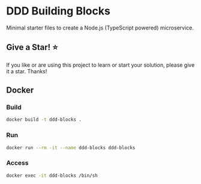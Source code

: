# DDD Building Blocks

Minimal starter files to create a Node.js (TypeScript powered) microservice.

## Give a Star! :star:

If you like or are using this project to learn or start your solution, please give it a star. Thanks!

## Docker

### Build

```bash
docker build -t ddd-blocks .
```

### Run

```bash
docker run --rm -it --name ddd-blocks ddd-blocks
```

### Access

```bash
docker exec -it ddd-blocks /bin/sh
```
